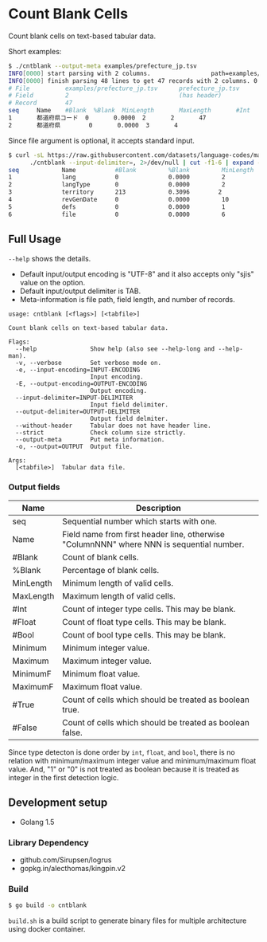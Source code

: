 # Count Blank Cells

Count blank cells on text-based tabular data.

Short examples:

```bash
$ ./cntblank --output-meta examples/prefecture_jp.tsv
INFO[0000] start parsing with 2 columns.                 path=examples/prefecture_jp.tsv
INFO[0000] finish parsing 48 lines to get 47 records with 2 columns. 0 errors detected.  path=examples/prefecture_jp.tsv
# File          examples/prefecture_jp.tsv      prefecture_jp.tsv
# Field         2                               (has header)
# Record        47
seq     Name    #Blank  %Blank  MinLength       MaxLength       #Int    #Float  #Bool   Minimum Maximum MinimumF        MaximumF        #True   #False
1       都道府県コード  0       0.0000  2       2       47                      1       47
2       都道府県        0       0.0000  3       4
```

Since file argument is optional, it accepts standard input.

```bash
$ curl -sL https://raw.githubusercontent.com/datasets/language-codes/master/data/ietf-language-tags.csv |
      ./cntblank --input-delimiter=, 2>/dev/null | cut -f1-6 | expand -t 15
seq            Name           #Blank         %Blank         MinLength      MaxLength
1              lang           0              0.0000         2              14
2              langType       0              0.0000         2              4
3              territory      213            0.3096        2              3
4              revGenDate     0              0.0000         10             10
5              defs           0              0.0000         1              1
6              file           0              0.0000         6              18
```

## Full Usage

`--help` shows the details.

- Default input/output encoding is "UTF-8" and it also accepts only "sjis" value on the option.
- Default input/output delimiter is TAB.
- Meta-information is file path, field length, and number of records.

```text
usage: cntblank [<flags>] [<tabfile>]

Count blank cells on text-based tabular data.

Flags:
  --help               Show help (also see --help-long and --help-man).
  -v, --verbose        Set verbose mode on.
  -e, --input-encoding=INPUT-ENCODING
                       Input encoding.
  -E, --output-encoding=OUTPUT-ENCODING
                       Output encoding.
  --input-delimiter=INPUT-DELIMITER
                       Input field delimiter.
  --output-delimiter=OUTPUT-DELIMITER
                       Output field delmiter.
  --without-header     Tabular does not have header line.
  --strict             Check column size strictly.
  --output-meta        Put meta information.
  -o, --output=OUTPUT  Output file.

Args:
  [<tabfile>]  Tabular data file.
```

### Output fields

| Name | Description |
|------|-------------|
| seq | Sequential number which starts with one. |
| Name | Field name from first header line, otherwise "ColumnNNN" where NNN is sequential number. |
| #Blank | Count of blank cells. |
| %Blank | Percentage of blank cells. |
| MinLength | Minimum length of valid cells. |
| MaxLength | Maximum length of valid cells. |
| #Int | Count of integer type cells. This may be blank. |
| #Float | Count of float type cells. This may be blank. |
| #Bool | Count of bool type cells. This may be blank. |
| Minimum | Minimum integer value. |
| Maximum | Maximum integer value. |
| MinimumF | Minimum float value. |
| MaximumF | Maximum float value. |
| #True | Count of cells which should be treated as boolean true. |
| #False | Count of cells which should be treated as boolean false. |

Since type detecton is done order by `int`, `float`, and `bool`, there is no relation with minimum/maximum integer value and minimum/maximum float value.
And, "1" or "0" is not treated as boolean because it is treated as integer in the first detection logic.


## Development setup

- Golang 1.5

### Library Dependency

- github.com/Sirupsen/logrus
- gopkg.in/alecthomas/kingpin.v2

### Build

```bash
$ go build -o cntblank
```

`build.sh` is a build script to generate binary files for multiple architecture
using docker container.

